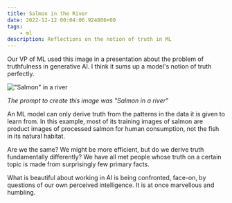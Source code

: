 ```yaml
---
title: Salmon in the River
date: 2022-12-12 00:04:06.924806+00
tags:
    - ml
description: Reflections on the notion of truth in ML
---
```

Our VP of ML used this image in a presentation about the problem of truthfulness in generative AI. I think it sums up a model's notion of truth perfectly.

!["Salmon" in a river](https://guzchhprwtwnbpvtcnhj.supabase.co/storage/v1/object/public/web-images/salmon-river-ai-dall-e.jpeg)

_The prompt to create this image was "Salmon in a river"_

An ML model can only derive truth from the patterns in the data it is given to learn from. In this example, most of its training images of salmon are product images of processed salmon for human consumption, not the fish in its natural habitat.

Are we the same? We might be more efficient, but do we derive truth fundamentally differently? We have all met people whose truth on a certain topic is made from surprisingly few primary facts.

What is beautiful about working in AI is being confronted, face-on, by questions of our own perceived intelligence. It is at once marvellous and humbling.